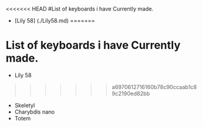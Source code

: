 <<<<<<< HEAD
#List of keyboards i have Currently made.
 - [Lily 58] (./Lily58.md) 
=======
# List of keyboards i have Currently made.
 - Lily 58 
>>>>>>> a6970612716160b78c90ccaab1c89c2190ed82bb
 - Skeletyl
 - Charybdis nano
 - Totem
